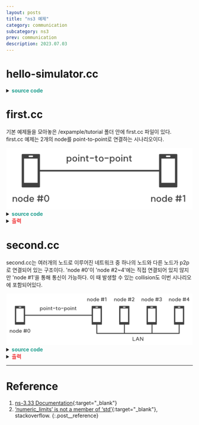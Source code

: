```yaml
---
layout: posts
title: "ns3 예제"
category: communication
subcategory: ns3
prev: communication
description: 2023.07.03
---
```


# hello-simulator.cc

<details>
<summary><span style="color:#24A091;font-weight:bold;">source code</span></summary>
<div markdown = "1">
  ```c++
  /* -*- Mode:C++; c-file-style:"gnu"; indent-tabs-mode:nil; -*- */
  /*
    * This program is free software; you can redistribute it and/or modify
    * it under the terms of the GNU General Public License version 2 as
    * published by the Free Software Foundation;
    *
    * This program is distributed in the hope that it will be useful,
    * but WITHOUT ANY WARRANTY; without even the implied warranty of
    * MERCHANTABILITY or FITNESS FOR A PARTICULAR PURPOSE.  See the
    * GNU General Public License for more details.
    *
    * You should have received a copy of the GNU General Public License
    * along with this program; if not, write to the Free Software
    * Foundation, Inc., 59 Temple Place, Suite 330, Boston, MA  02111-1307  USA
    */

  #include "ns3/core-module.h"

  using namespace ns3;

  NS_LOG_COMPONENT_DEFINE ("HelloSimulator");

  int
  main (int argc, char *argv[])
  {
    NS_LOG_UNCOND ("Hello Simulator");
  }
  ```
</div>
</details>

<details>
<summary><span style="color:#F0383B;font-weight:bold;">출력</span></summary>
<div markdown = "1">
```bash
Hello Simulator
```
</div>
<img class="modal img__small" src="/_pages/study/communication/ns3/images/3/1.png" alt=""/>
</details>

# first.cc

기본 예제들을 모아놓은 /expample/tutorial 폴더 안에 first.cc 파일이 있다.<br>
first.cc 예제는 2개의 node를 point-to-point로 연결하는 시나리오이다.

<img class="modal img__small" src="/_pages/study/communication/ns3/images/3/2.png" alt=""/>

<details>
<summary><span style="color:#24A091;font-weight:bold;">source code</span></summary>
<div markdown = "1">

  ```c++
  /* -*- Mode:C++; c-file-style:"gnu"; indent-tabs-mode:nil; -*- */
  /*********************************
   * 머리말 생략
   * GNU General Public License
  *********************************/

  #include "ns3/core-module.h"
  #include "ns3/network-module.h"
  #include "ns3/internet-module.h"
  #include "ns3/point-to-point-module.h"
  #include "ns3/applications-module.h"

  // Default Network Topology
  //
  //       10.1.1.0
  // n0 -------------- n1
  //    point-to-point
  //

  using namespace ns3;

  NS_LOG_COMPONENT_DEFINE ("FirstScriptExample");   // 로그 출력

  int
  main (int argc, char *argv[])
  {
    CommandLine cmd;
    cmd.Parse (argc, argv);

    /*********************************
     * Time resolution 설정
     * Echo Client와 Echo Server 애플리케이션에 내장된 두 개의 로깅 컴포넌트를 활성화
     * 디버그 로깅을 INFO 수준으로 활성화하여 시뮬레이션 중에 패킷이 전송되고 수신될 때 메시지를 출력
    *********************************/
    Time::SetResolution (Time::NS);   // Time resolution을 1ns로 설정 (default)
    LogComponentEnable ("UdpEchoClientApplication", LOG_LEVEL_INFO);
    LogComponentEnable ("UdpEchoServerApplication", LOG_LEVEL_INFO);

    NodeContainer nodes;
    nodes.Create (2);   // 노드 생성

    /*********************************
     * 채널 생성 및 토폴로지 구성
     * 구조: point-to-point
    *********************************/
    PointToPointHelper pointToPoint;
    pointToPoint.SetDeviceAttribute ("DataRate", StringValue ("5Mbps"));
    pointToPoint.SetChannelAttribute ("Delay", StringValue ("2ms"));

    /*********************************
     * 디바이스 생성, 구성 및 설치
     * NodeContainer에서 각 노드에 대해 디바이스를 생성, 디바이스를 컨테이너에 저장, 채널을 생성 및 디바이스를 연결
    *********************************/
    NetDeviceContainer devices;
    devices = pointToPoint.Install (nodes);   // node와 NetDevice 연결

    /*********************************
     * 각 노드에 인터넷 프로토콜 스택 (TCP, UDP, IP 등) 설치
    *********************************/
    InternetStackHelper stack;
    stack.Install (nodes);

    /*********************************
     * 디바이스에 IP주소(IPv4) 할당
     * base address와 네트워크 mask 설정
     * 기본저으로 할당된 주소는 1부터 시작하여 증가
     * 즉 첫번째 주소는 10.1.1.1, 다음은 10.1.1.2
    *********************************/
    Ipv4AddressHelper address;
    address.SetBase ("10.1.1.0", "255.255.255.0");

    Ipv4InterfaceContainer interfaces = address.Assign (devices);

    /*********************************
     * 생성한 노드 중 하나에 UDP echo server 애플리케이션 설정
    *********************************/
    UdpEchoServerHelper echoServer (9); // 포트 번호 9 설정

    ApplicationContainer serverApps = echoServer.Install (nodes.Get (1)); // index 1의 노드에 설치
    serverApps.Start (Seconds (1.0)); // 1초에 시작(활성화)
    serverApps.Stop (Seconds (10.0)); // 10초에 종료(비활성화)

    /*********************************
     * 노드에 설치할 클라이언트 에플리케이션을 설정해준다.
     * 이때 서버의 ip 주소와 포트 번호를 넘겨준다.
    *********************************/
    UdpEchoClientHelper echoClient (interfaces.GetAddress (1), 9); // 1번 노드의 주소와 9번 포트에 에코 클라이언트 생성
    echoClient.SetAttribute ("MaxPackets", UintegerValue (1)); // 최대 패킷 수를 1로 설정
    echoClient.SetAttribute ("Interval", TimeValue (Seconds (1.0))); // 패킷 전송 간격을 1초로 설정
    echoClient.SetAttribute ("PacketSize", UintegerValue (1024)); // 패킷 크기를 1024바이트로 설정

    ApplicationContainer clientApps = echoClient.Install (nodes.Get (0)); // index 0의 노드에 설치
    clientApps.Start (Seconds (2.0));
    clientApps.Stop (Seconds (10.0));

    /*********************************
     * 시뮬레이션 실행 및 종료
    *********************************/
    Simulator::Run ();
    Simulator::Destroy ();
    return 0;
  }
  ```
</div>
</details>
<details>
<summary><span style="color:#F0383B;font-weight:bold;">출력</span></summary>
<div markdown = "1">
```bash
At time +2s client sent 1024 bytes to 10.1.1.2 port 9
At time +2.00369s server received 1024 bytes from 10.1.1.1 port 49153
At time +2.00369s server sent 1024 bytes to 10.1.1.1 port 49153
At time +2.00737s client received 1024 bytes from 10.1.1.2 port 9
```
</div>
<img class="modal img__small" src="/_pages/study/communication/ns3/images/3/3.png" alt=""/>
</details>


# second.cc

second.cc는 여러개의 노드로 이루어진 네트워크 중 하나의 노드와 다른 노드가 p2p로 연결되어 있는 구조이다. 'node #0'이 'node #2~4'에는 직접 연결되어 있지 않지만 'node #1'을 통해 통신이 가능하다. 이 때 발생할 수 있는 collision도 이번 시나리오에 포함되어있다.

<img class="modal img__small" src="/_pages/study/communication/ns3/images/3/4.png" alt=""/>

<details>
<summary><span style="color:#24A091;font-weight:bold;">source code</span></summary>
<div markdown = "1">

  ```c++
  /* -*- Mode:C++; c-file-style:"gnu"; indent-tabs-mode:nil; -*- */
  /*********************************
   * 머리말 생략
   * GNU General Public License
  *********************************/

  #include "ns3/core-module.h"
  #include "ns3/network-module.h"
  #include "ns3/csma-module.h"
  #include "ns3/internet-module.h"
  #include "ns3/point-to-point-module.h"
  #include "ns3/applications-module.h"
  #include "ns3/ipv4-global-routing-helper.h"

  // Default Network Topology
  //
  //       10.1.1.0
  // n0 -------------- n1   n2   n3   n4
  //    point-to-point  |    |    |    |
  //                    ================
  //                      LAN 10.1.2.0


  using namespace ns3;

  NS_LOG_COMPONENT_DEFINE ("SecondScriptExample");

  int
  main (int argc, char *argv[])
  {
    bool verbose = true;
    uint32_t nCsma = 3; // LAN 내부 노드 개수

    /*********************************
     * CommandLine는 커맨더에서 파라미터를 변경할 수 있게 해준다.
     * 예를들어 `./waf --run "second -verbose=false"`로 실행하면, verbose 값을 false로 변경할 수 있고, UdpEcho 애플리케이션의 로그가 나타나지 않게 된다.
    *********************************/
    CommandLine cmd;
    cmd.AddValue ("nCsma", "Number of \"extra\" CSMA nodes/devices", nCsma);
    cmd.AddValue ("verbose", "Tell echo applications to log if true", verbose);

    cmd.Parse (argc,argv);

    if (verbose)
      {
        LogComponentEnable ("UdpEchoClientApplication", LOG_LEVEL_INFO);
        LogComponentEnable ("UdpEchoServerApplication", LOG_LEVEL_INFO);
      }

    nCsma = nCsma == 0 ? 1 : nCsma; // nCsma가 1개 이상이 되도록 설정

    /*********************************
     * 총 2개의 NodeContainer를 생성한다(p2pNodes, csmaNodes).
     *
    *********************************/
    NodeContainer p2pNodes;
    p2pNodes.Create (2);

    NodeContainer csmaNodes;
    csmaNodes.Add (p2pNodes.Get (1));
    csmaNodes.Create (nCsma);

    /*********************************
    *********************************/
    PointToPointHelper pointToPoint;
    pointToPoint.SetDeviceAttribute ("DataRate", StringValue ("5Mbps"));
    pointToPoint.SetChannelAttribute ("Delay", StringValue ("2ms"));

    NetDeviceContainer p2pDevices;
    p2pDevices = pointToPoint.Install (p2pNodes);

    /*********************************
    *********************************/
    CsmaHelper csma;
    csma.SetChannelAttribute ("DataRate", StringValue ("100Mbps"));
    csma.SetChannelAttribute ("Delay", TimeValue (NanoSeconds (6560)));

    NetDeviceContainer csmaDevices;
    csmaDevices = csma.Install (csmaNodes);

    InternetStackHelper stack;
    stack.Install (p2pNodes.Get (0));
    stack.Install (csmaNodes);

    Ipv4AddressHelper address;
    address.SetBase ("10.1.1.0", "255.255.255.0");
    Ipv4InterfaceContainer p2pInterfaces;
    p2pInterfaces = address.Assign (p2pDevices);

    address.SetBase ("10.1.2.0", "255.255.255.0");
    Ipv4InterfaceContainer csmaInterfaces;
    csmaInterfaces = address.Assign (csmaDevices);

    UdpEchoServerHelper echoServer (9);

    ApplicationContainer serverApps = echoServer.Install (csmaNodes.Get (nCsma));
    serverApps.Start (Seconds (1.0));
    serverApps.Stop (Seconds (10.0));

    UdpEchoClientHelper echoClient (csmaInterfaces.GetAddress (nCsma), 9);
    echoClient.SetAttribute ("MaxPackets", UintegerValue (1));
    echoClient.SetAttribute ("Interval", TimeValue (Seconds (1.0)));
    echoClient.SetAttribute ("PacketSize", UintegerValue (1024));

    ApplicationContainer clientApps = echoClient.Install (p2pNodes.Get (0));
    clientApps.Start (Seconds (2.0));
    clientApps.Stop (Seconds (10.0));

    Ipv4GlobalRoutingHelper::PopulateRoutingTables ();

    pointToPoint.EnablePcapAll ("second");
    csma.EnablePcap ("second", csmaDevices.Get (1), true);

    Simulator::Run ();
    Simulator::Destroy ();
    return 0;
  }

  ```
</div>
</details>
<details>
<summary><span style="color:#F0383B;font-weight:bold;">출력</span></summary>
<div markdown = "1">
```bash
At time +2s client sent 1024 bytes to 10.1.2.4 port 9
At time +2.0078s server received 1024 bytes from 10.1.1.1 port 49153
At time +2.0078s server sent 1024 bytes to 10.1.1.1 port 49153
At time +2.01761s client received 1024 bytes from 10.1.2.4 port 9
```
</div>
</details>

---

# <a name="Reference"></a>Reference

1. [ns-3.33 Documentation](https://www.nsnam.org/releases/ns-3-33/documentation/){:target="_blank"}
2. [‘numeric_limits’ is not a member of ‘std’](https://stackoverflow.com/questions/71296302/numeric-limits-is-not-a-member-of-std){:target="_blank"}, stackoverflow.
{:.post__reference}